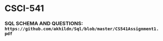 # CSCI-541


### SQL SCHEMA AND QUESTIONS: `https://github.com/akhildn/Sql/blob/master/CS541Assignment1.pdf`
